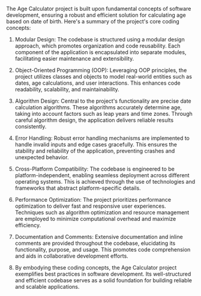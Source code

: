 The Age Calculator project is built upon fundamental concepts of software development, ensuring a robust and efficient solution for calculating age based on date of birth.
Here's a summary of the project's core coding concepts:

1. Modular Design: The codebase is structured using a modular design approach, which promotes organization and code reusability. Each component of the application is encapsulated into separate modules, facilitating easier maintenance and extensibility.
2. Object-Oriented Programming (OOP): Leveraging OOP principles, the project utilizes classes and objects to model real-world entities such as dates, age calculations, and user interactions. This enhances code readability, scalability, and maintainability.

3. Algorithm Design: Central to the project's functionality are precise date calculation algorithms. These algorithms accurately determine age, taking into account factors such as leap years and time zones. Through careful algorithm design, the application delivers reliable results consistently.

4. Error Handling: Robust error handling mechanisms are implemented to handle invalid inputs and edge cases gracefully. This ensures the stability and reliability of the application, preventing crashes and unexpected behavior.

5. Cross-Platform Compatibility: The codebase is engineered to be platform-independent, enabling seamless deployment across different operating systems. This is achieved through the use of technologies and frameworks that abstract platform-specific details.

6. Performance Optimization: The project prioritizes performance optimization to deliver fast and responsive user experiences. Techniques such as algorithm optimization and resource management are employed to minimize computational overhead and maximize efficiency.

7. Documentation and Comments: Extensive documentation and inline comments are provided throughout the codebase, elucidating its functionality, purpose, and usage. This promotes code comprehension and aids in collaborative development efforts.

8. By embodying these coding concepts, the Age Calculator project exemplifies best practices in software development. Its well-structured and efficient codebase serves as a solid foundation for building reliable and scalable applications.





